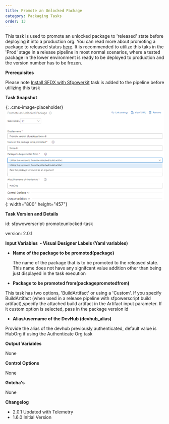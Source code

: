 ```yaml
---
title: Promote an Unlocked Package
category: Packaging Tasks
order: 13
---
```


This task is used to promote an unlocked package to 'released' state before deploying it into a production org. You can read more about promoting a package to released status [here](https://developer.salesforce.com/docs/atlas.en-us.sfdx_dev.meta/sfdx_dev/sfdx_dev_dev2gp_create_pkg_ver_promote.htm). It is recommended to utilize this taks in the 'Prod' stage in a release pipeline in most normal scenarios, where a tested package in the lower environment is ready to be deployed to production and the version number has to be frozen.

**Prerequisites**

Please note [Install SFDX with Sfpowerkit](/Tasks/Common-Utility-Tasks/Install%20SFDX%20CLI/) task is added to the pipeline before utilizing this task


**Task Snapshot**

![](data:image/png;base64,iVBORw0KGgoAAAANSUhEUgAAAAEAAAABCAYAAAAfFcSJAAAADUlEQVQYV2P4////fwAJ+wP9BUNFygAAAABJRU5ErkJggg==){: .cms-image-placeholder}![](/uploads/promote-an-unlocked-package.png){: width="800" height="457"}

**Task Version and Details**

id: sfpwowerscript-promoteunlocked-task

version: 2.0.1

**Input Variables&nbsp; - Visual Designer Labels (Yaml variables)**

* **Name of the package to be promoted(package)**

  The name of the package that is to be promoted to the released state. This name does not have any signifcant value addition other than being just displayed in the task execution

* **Package to be promoted from(packagepromotedfrom)**

This task has two options, 'BuildArtifact' or using a 'Custom'. If you specify BuildArtifact (when used in a release pipeline with sfpowerscript build artifact),specify the attached build artifact in the Artifact input parameter. If it custom option is selected, pass in the package version id

* **Alias/username of the DevHub (devhub\_alias)**

Provide the alias of the devhub previously authenticated, default value is HubOrg if using the Authenticate Org task

**Output Variables**

None

**Control Options**

None

**Gotcha's**

None

**Changelog**

* 2.0.1 Updated with Telemetry
* 1.6.0 Initial Version